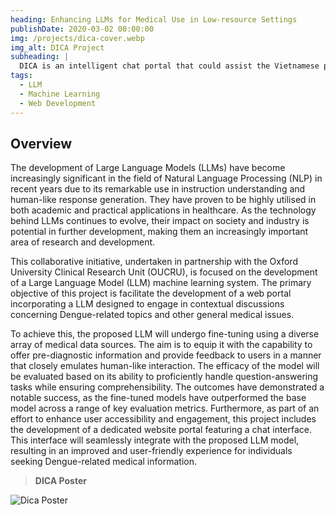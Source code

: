 ```yaml
---
heading: Enhancing LLMs for Medical Use in Low-resource Settings
publishDate: 2020-03-02 00:00:00
img: /projects/dica-cover.webp
img_alt: DICA Project
subheading: |
  DICA is an intelligent chat portal that could assist the Vietnamese public with questions related to medicine and health issues.
tags:
  - LLM
  - Machine Learning
  - Web Development
---
```


## Overview

The development of Large Language Models (LLMs) have become increasingly significant in the field
of Natural Language Processing (NLP) in recent years due to its remarkable use in instruction
understanding and human-like response generation. They have proven to be highly utilised in both
academic and practical applications in healthcare. As the technology behind LLMs continues to evolve,
their impact on society and industry is potential in further development, making them an increasingly
important area of research and development.

This collaborative initiative, undertaken in partnership with the Oxford University Clinical Research
Unit (OUCRU), is focused on the development of a Large Language Model (LLM) machine learning
system. The primary objective of this project is facilitate the development of a web portal incorporating
a LLM designed to engage in contextual discussions concerning Dengue-related topics and other general
medical issues.

To achieve this, the proposed LLM will undergo fine-tuning using a diverse array of medical data
sources. The aim is to equip it with the capability to offer pre-diagnostic information and provide
feedback to users in a manner that closely emulates human-like interaction. The efficacy of the model
will be evaluated based on its ability to proficiently handle question-answering tasks while ensuring
comprehensibility. The outcomes have demonstrated a notable success, as the fine-tuned models have
outperformed the base model across a range of key evaluation metrics.
Furthermore, as part of an effort to enhance user accessibility and engagement, this project includes the
development of a dedicated website portal featuring a chat interface. This interface will seamlessly
integrate with the proposed LLM model, resulting in an improved and user-friendly experience for
individuals seeking Dengue-related medical information.

> **DICA Poster**

![Dica Poster](/projects/dica-poster.webp)

